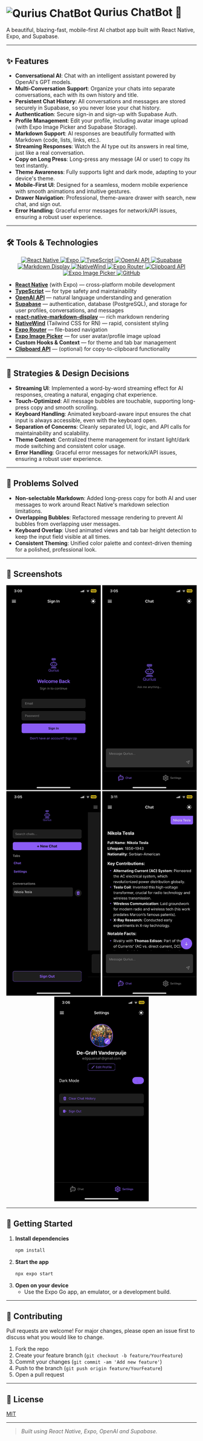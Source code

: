 # <img src="./assets/readme-icons/qurius-animated.gif" alt="Qurius ChatBot" width="48" style="vertical-align:middle;"/> Qurius ChatBot 🤖

A beautiful, blazing-fast, mobile-first AI chatbot app built with React Native, Expo, and Supabase.

---

## ✨ Features

- **Conversational AI**: Chat with an intelligent assistant powered by OpenAI's GPT models.
- **Multi-Conversation Support**: Organize your chats into separate conversations, each with its own history and title.
- **Persistent Chat History**: All conversations and messages are stored securely in Supabase, so you never lose your chat history.
- **Authentication**: Secure sign-in and sign-up with Supabase Auth.
- **Profile Management**: Edit your profile, including avatar image upload (with Expo Image Picker and Supabase Storage).
- **Markdown Support**: AI responses are beautifully formatted with Markdown (code, lists, links, etc.).
- **Streaming Responses**: Watch the AI type out its answers in real time, just like a real conversation.
- **Copy on Long Press**: Long-press any message (AI or user) to copy its text instantly.
- **Theme Awareness**: Fully supports light and dark mode, adapting to your device's theme.
- **Mobile-First UI**: Designed for a seamless, modern mobile experience with smooth animations and intuitive gestures.
- **Drawer Navigation**: Professional, theme-aware drawer with search, new chat, and sign out.
- **Error Handling**: Graceful error messages for network/API issues, ensuring a robust user experience.

---

## 🛠️ Tools & Technologies

<div align="center">
  <a href="https://reactnative.dev/" target="_blank">
    <img src="https://img.shields.io/badge/React%20Native-20232A?style=for-the-badge&logo=react&logoColor=61DAFB" alt="React Native"/>
  </a>
  <a href="https://expo.dev/" target="_blank">
    <img src="https://img.shields.io/badge/Expo-1B1F23?style=for-the-badge&logo=expo&logoColor=white" alt="Expo"/>
  </a>
  <a href="https://www.typescriptlang.org/" target="_blank">
    <img src="https://img.shields.io/badge/TypeScript-3178C6?style=for-the-badge&logo=typescript&logoColor=white" alt="TypeScript"/>
  </a>
  <a href="https://platform.openai.com/docs/api-reference" target="_blank">
    <img src="https://img.shields.io/badge/OpenAI-412991?style=for-the-badge&logo=openai&logoColor=white" alt="OpenAI API"/>
  </a>
  <a href="https://supabase.com/" target="_blank">
    <img src="https://img.shields.io/badge/Supabase-3ECF8E?style=for-the-badge&logo=supabase&logoColor=white" alt="Supabase"/>
  </a>
  <a href="https://github.com/iamacup/react-native-markdown-display" target="_blank">
    <img src="https://img.shields.io/badge/Markdown%20Display-000000?style=for-the-badge&logo=markdown&logoColor=white" alt="Markdown Display"/>
  </a>
  <a href="https://www.nativewind.dev/" target="_blank">
    <img src="https://img.shields.io/badge/NativeWind-38BDF8?style=for-the-badge&logo=tailwindcss&logoColor=white" alt="NativeWind"/>
  </a>
  <a href="https://docs.expo.dev/router/introduction/" target="_blank">
    <img src="https://img.shields.io/badge/Expo%20Router-1B1F23?style=for-the-badge&logo=expo&logoColor=white" alt="Expo Router"/>
  </a>
  <a href="https://reactnative.dev/docs/clipboard" target="_blank">
    <img src="https://img.shields.io/badge/Clipboard%20API-808080?style=for-the-badge&logo=copy&logoColor=white" alt="Clipboard API"/>
  </a>
  <a href="https://docs.expo.dev/versions/latest/sdk/imagepicker/" target="_blank">
    <img src="https://img.shields.io/badge/Expo%20Image%20Picker-1B1F23?style=for-the-badge&logo=expo&logoColor=white" alt="Expo Image Picker"/>
  </a>
  <a href="https://github.com/" target="_blank">
    <img src="https://img.shields.io/badge/GitHub-181717?style=for-the-badge&logo=github&logoColor=white" alt="GitHub"/>
  </a>
</div>

- **[React Native](https://reactnative.dev/)** (with Expo) — cross-platform mobile development  
- **[TypeScript](https://www.typescriptlang.org/)** — for type safety and maintainability  
- **[OpenAI API](https://platform.openai.com/docs/api-reference)** — natural language understanding and generation  
- **[Supabase](https://supabase.com/)** — authentication, database (PostgreSQL), and storage for user profiles, conversations, and messages  
- **[react-native-markdown-display](https://github.com/iamacup/react-native-markdown-display)** — rich markdown rendering  
- **[NativeWind](https://www.nativewind.dev/)** (Tailwind CSS for RN) — rapid, consistent styling  
- **[Expo Router](https://docs.expo.dev/router/introduction/)** — file-based navigation  
- **[Expo Image Picker](https://docs.expo.dev/versions/latest/sdk/imagepicker/)** — for user avatar/profile image upload  
- **Custom Hooks & Context** — for theme and tab bar management  
- **[Clipboard API](https://reactnative.dev/docs/clipboard)** — (optional) for copy-to-clipboard functionality  

---

## 🚀 Strategies & Design Decisions

- **Streaming UI**: Implemented a word-by-word streaming effect for AI responses, creating a natural, engaging chat experience.
- **Touch-Optimized**: All message bubbles are touchable, supporting long-press copy and smooth scrolling.
- **Keyboard Handling**: Animated keyboard-aware input ensures the chat input is always accessible, even with the keyboard open.
- **Separation of Concerns**: Cleanly separated UI, logic, and API calls for maintainability and scalability.
- **Theme Context**: Centralized theme management for instant light/dark mode switching and consistent color usage.
- **Error Handling**: Graceful error messages for network/API issues, ensuring a robust user experience.

---

## 🧩 Problems Solved

- **Non-selectable Markdown**: Added long-press copy for both AI and user messages to work around React Native's markdown selection limitations.
- **Overlapping Bubbles**: Refactored message rendering to prevent AI bubbles from overlapping user messages.
- **Keyboard Overlap**: Used animated views and tab bar height detection to keep the input field visible at all times.
- **Consistent Theming**: Unified color palette and context-driven theming for a polished, professional look.

---

## 📸 Screenshots

<div align="center">
  <img src="./assets/images/sign-in.png" alt="Sign In" width="250"/>
  <img src="./assets/images/chat-screen.png" alt="Chat Screen" width="250"/>
  <img src="./assets/images/drawer-navigation.png" alt="Drawer" width="250"/>
  <img src="./assets/images/chat-conversation.png" alt="Chat Conversation" width="250"/>
  <img src="./assets/images/settings.png" alt="Settings Page" width="250"/>
</div>

---

## 🏁 Getting Started

1. **Install dependencies**
   ```bash
   npm install
   ```
2. **Start the app**
   ```bash
   npx expo start
   ```
3. **Open on your device**
   - Use the Expo Go app, an emulator, or a development build.

---

## 🤝 Contributing

Pull requests are welcome! For major changes, please open an issue first to discuss what you would like to change.

1. Fork the repo
2. Create your feature branch (`git checkout -b feature/YourFeature`)
3. Commit your changes (`git commit -am 'Add new feature'`)
4. Push to the branch (`git push origin feature/YourFeature`)
5. Open a pull request

---

## 📄 License

[MIT](./LICENSE)

---

> _Built using React Native, Expo, OpenAI and Supabase._
